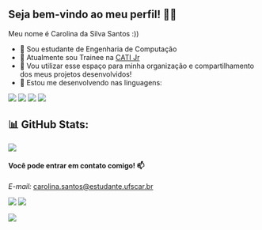 ## Seja bem-vindo ao meu perfil! 🥰💙

Meu nome é Carolina da Silva Santos :))
- 🔭 Sou estudante de Engenharia de Computação
- 💙 Atualmente sou Trainee na [CATI Jr](https://catijr.com.br/)
- 💬 Vou utilizar esse espaço para minha organização e compartilhamento dos meus projetos desenvolvidos!
- 🌱 Estou me desenvolvendo nas linguagens:

![](https://img.shields.io/badge/C-00599C?style=for-the-badge&logo=c&logoColor=white)
![](https://img.shields.io/badge/JavaScript-323330?style=for-the-badge&logo=javascript&logoColor=F7DF1E)
![](https://img.shields.io/badge/C%2B%2B-00599C?style=for-the-badge&logo=c%2B%2B&logoColor=white)
![](https://img.shields.io/badge/Python-FFD43B?style=for-the-badge&logo=python&logoColor=blue)

## 📊 GitHub Stats:
<!--
![](https://github-readme-streak-stats.herokuapp.com/?user=carolinaasantos&theme=tokyonight&hide_border=false)<br/>
-->
![](https://github-readme-stats.vercel.app/api/top-langs/?username=carolinaasantos&theme=tokyonight&hide_border=false&include_all_commits=true&count_private=true&layout=compact)
<!--
---
[![](https://visitcount.itsvg.in/api?id=carolinaasantos&icon=0&color=0)](https://visitcount.itsvg.in)
Proudly created with GPRM ( https://gprm.itsvg.in ) -->
#### Você pode entrar em contato comigo! 📫
_E-mail:_ carolina.santos@estudante.ufscar.br

[![](https://img.shields.io/badge/LinkedIn-0077B5?style=for-the-badge&logo=linkedin&logoColor=white)](https://www.linkedin.com/in/carolina-silva-santos)
[![](https://img.shields.io/badge/Instagram-E4405F?style=for-the-badge&logo=instagram&logoColor=white)](https://instagram.com/carolinaa_.santos?igshid=YTQwZjQ0NmI0OA==)

![](https://media.tenor.com/0sRqUfe4XHwAAAAC/duck-cute.gif)
